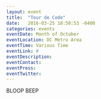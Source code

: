 ```yaml
---
layout: event
title:  "Tour de Code"
date:   2016-03-25 18:50:53 -0400
categories: events
eventDate: Month of October
eventLocation: DC Metro Area
eventTime: Various Time
eventLink: #
eventDescription:
eventContact:
eventPress:
eventTwitter:
---
```



BLOOP BEEP